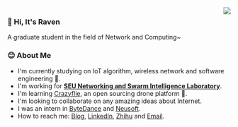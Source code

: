 
<a href="#">
  <img align="right" src="https://github-readme-stats-git-master.dreace.vercel.app/api?icon_color=586069&hide_border=true&title_color=a0a9af&username=RavenLite&show_icons=true">
</a>

### 👋 Hi, It's Raven 
A graduate student in the field of Network and Computing~

### 😊 About Me
- I'm currently studying on IoT algorithm, wireless network and software engineering 🔭.
- I'm working for **[SEU Networking and Swarm Intelligence Laboratory](https://github.com/SEU-NetSI)**.
- I'm learning [Crazyflie](https://www.bitcraze.io/), an open sourcing drone platform 🚁.
- I'm looking to collaborate on any amazing ideas about Internet.
- I was an intern in [ByteDance](https://www.bytedance.com/en/) and [Neusoft](https://www.neusoft.com/).
- How to reach me: [Blog](https://ravenxu.top/), [LinkedIn](https://www.linkedin.com/in/ravenxu/), [Zhihu](https://www.zhihu.com/people/ravenxu98) and [Email](mailto:xrwgood@qq.com).
